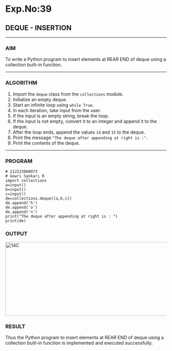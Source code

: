 # Exp.No:39  
## DEQUE - INSERTION

---

### AIM  
To write a Python program to insert elements at REAR END of deque using a collection built-in function.

---

### ALGORITHM  

1. Import the `deque` class from the `collections` module.  
2. Initialize an empty deque.  
3. Start an infinite loop using `while True`.  
4. In each iteration, take input from the user.  
5. If the input is an empty string, break the loop.  
6. If the input is not empty, convert it to an integer and append it to the deque.  
7. After the loop ends, append the values `14` and `15` to the deque.  
8. Print the message `"The deque after appending at right is :"`.  
9. Print the contents of the deque.  

---

### PROGRAM  

```
# 212223060073
# Gowri Sankari R
import collections
a=input()
b=input()
c=input()
de=collections.deque([a,b,c])
de.append('h')
de.append('o')
de.append('n')
print("The deque after appending at right is : ")
print(de)
```

### OUTPUT
<img width="1176" height="231" alt="14C" src="https://github.com/user-attachments/assets/cfa7fb1d-38c6-44bb-ab74-13d5bcd6596c" />

### RESULT
Thus the Python program to insert elements at REAR END of deque using a collection built-in function is implemented and executed successfully.
